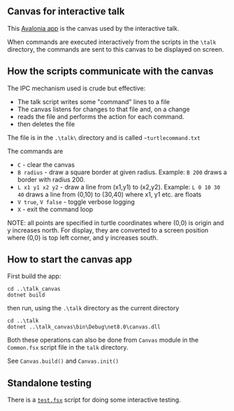 ## Canvas for interactive talk

This [Avalonia app](https://avaloniaui.net/) is the canvas used by the interactive talk.

When commands are executed interactively from the scripts in the `\talk` directory, 
the commands are sent to this canvas to be displayed on screen.

## How the scripts communicate with the canvas

The IPC mechanism used is crude but effective:
* The talk script writes some "command" lines to a file
* The canvas listens for changes to that file and, on a change
* reads the file and performs the action for each command.
* then deletes the file

The file is in the `.\talk\` directory and is called `~turtlecommand.txt`

The commands are

* `C` - clear the canvas
* `B radius` - draw a square border at given radius. Example: `B 200` draws a border with radius 200.
* `L x1 y1 x2 y2` - draw a line from (x1,y1) to (x2,y2). Example: `L 0 10 30 40` draws a line from (0,10) to (30,40)
   where x1, y1 etc. are floats
* `V true`, `V false` - toggle verbose logging 
* `X` - exit the command loop


NOTE: all points are specified in turtle coordinates where (0,0) is origin and y increases north.
For display, they are converted to a screen position where (0,0) is top left corner, and y increases south.


## How to start the canvas app

First build the app:

```
cd ..\talk_canvas
dotnet build
```

then run, using the  `.\talk` directory as the current directory

```
cd ..\talk
dotnet ..\talk_canvas\bin\Debug\net8.0\canvas.dll
```

Both these operations can also be done from `Canvas` module 
in the `Common.fsx` script file in the `talk` directory.

See `Canvas.build()` and `Canvas.init()`

## Standalone testing

There is a [`test.fsx`](test.fsx) script for doing some interactive testing.